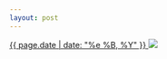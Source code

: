 ```yaml
---
layout: post
---
```


<p>
  <a href="/15">
    <time>{{ page.date | date: "%e %B, %Y" }}</time>
  </a>
  <a href="/15"><img src="{{ site.assets_url }}/15.jpg"/></a>
</p>
